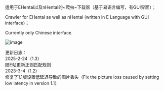 适用于EHentai以及nHentai的~爬虫~下载器（基于易语言编写，有GUI界面）；

Crawler for EHentai as well as nHentai (written in E Language with GUI interface)；

Currently only Chinese interface.

![image](https://user-images.githubusercontent.com/72508351/218765218-6b4e39b8-c068-4a93-a182-51c4f4ca81e4.png)

更新日志：  
2025-2-24（1.3）  
随E站更新正则匹配规则  
2023-3-4（1.2）  
修复了1.1版设置低延迟导致的图片丢失（Fix the picture loss caused by setting low latency in version 1.1）
